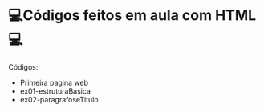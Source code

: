 # 💻Códigos feitos em aula com HTML💻

Códigos:

* Primeira pagina web
* ex01-estruturaBasica
* ex02-paragrafoseTitulo

